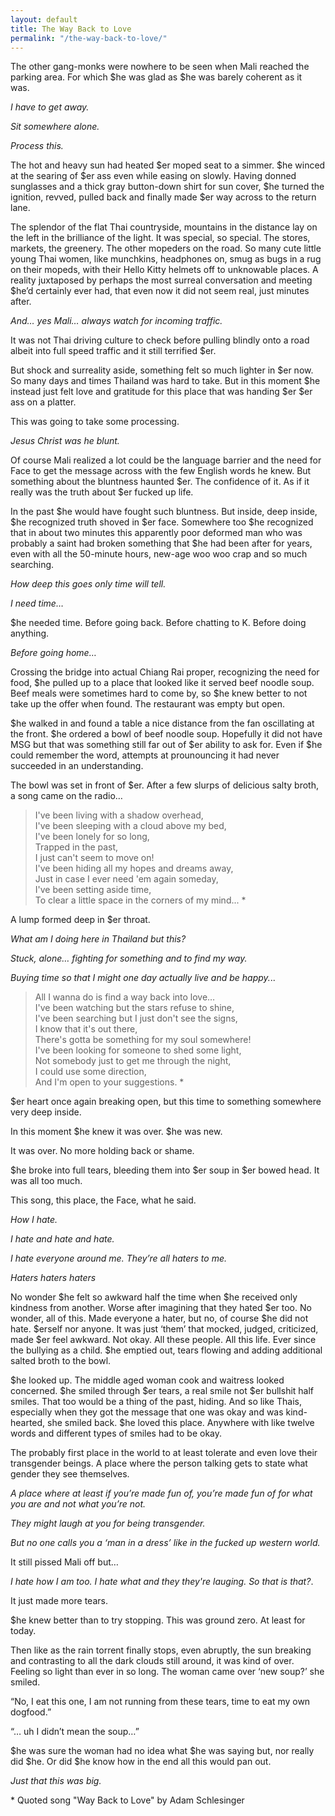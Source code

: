 ```yaml
---
layout: default
title: The Way Back to Love
permalink: "/the-way-back-to-love/"
---
```

<!-- wp:paragraph -->

The other gang-monks were nowhere to be seen when Mali reached the parking area. For which $he was glad as $he was barely coherent as it was.&nbsp;

<!-- /wp:paragraph -->

<!-- wp:paragraph -->

_I have to get away._

<!-- /wp:paragraph -->

<!-- wp:paragraph -->

_Sit somewhere alone._

<!-- /wp:paragraph -->

<!-- wp:paragraph -->

_Process this._

<!-- /wp:paragraph -->

<!-- wp:paragraph -->

The hot and heavy sun had heated $er moped seat to a simmer. $he winced at the searing of $er ass even while easing on slowly. Having donned sunglasses and a thick gray button-down shirt for sun cover, $he turned the ignition, revved, pulled back and finally made $er way across to the return lane.&nbsp;

<!-- /wp:paragraph -->

<!-- wp:paragraph -->

The splendor of the flat Thai countryside, mountains in the distance lay on the left in the brilliance of the light. It was special, so special. The stores, markets, the greenery. The other mopeders on the road. So many cute little young Thai women, like munchkins, headphones on, smug as bugs in a rug on their mopeds, with their Hello Kitty helmets off to unknowable places. A reality juxtaposed by perhaps the most surreal conversation and meeting $he’d certainly ever had, that even now it did not seem real, just minutes after.&nbsp;

<!-- /wp:paragraph -->

<!-- wp:paragraph -->

_And… yes Mali… always watch for incoming traffic.&nbsp;_

<!-- /wp:paragraph -->

<!-- wp:paragraph -->

It was not Thai driving culture to check before pulling blindly onto a road albeit into full speed traffic and it still terrified $er.

<!-- /wp:paragraph -->

<!-- wp:paragraph -->

But shock and surreality aside, something felt so much lighter in $er now. So many days and times Thailand was hard to take. But in this moment $he instead just felt love and gratitude for this place that was handing $er $er ass on a platter. &nbsp;

<!-- /wp:paragraph -->

<!-- wp:paragraph -->

This was going to take some processing.&nbsp;

<!-- /wp:paragraph -->

<!-- wp:paragraph -->

_Jesus Christ was he blunt.&nbsp;_

<!-- /wp:paragraph -->

<!-- wp:paragraph -->

Of course Mali realized a lot could be the language barrier and the need for Face to get the message across with the few English words he knew. But something about the bluntness haunted $er. The confidence of it. As if it really was the truth about $er fucked up life.

<!-- /wp:paragraph -->

<!-- wp:paragraph -->

In the past $he would have fought such bluntness. But inside, deep inside, $he recognized truth shoved in $er face. Somewhere too $he recognized that in about two minutes this apparently poor deformed man who was probably a saint had broken something that $he had been after for years, even with all the 50-minute hours, new-age woo woo crap and so much searching.&nbsp;

<!-- /wp:paragraph -->

<!-- wp:paragraph -->

_How deep this goes only time will tell.&nbsp;_

<!-- /wp:paragraph -->

<!-- wp:paragraph -->

_I need time…_

<!-- /wp:paragraph -->

<!-- wp:paragraph -->

$he needed time. Before going back. Before chatting to K. Before doing anything.

<!-- /wp:paragraph -->

<!-- wp:paragraph -->

_Before going home…_

<!-- /wp:paragraph -->

<!-- wp:paragraph -->

Crossing the bridge into actual Chiang Rai proper, recognizing the need for food, $he pulled up to a place that looked like it served beef noodle soup. Beef meals were sometimes hard to come by, so $he knew better to not take up the offer when found. The restaurant was empty but open.&nbsp;

<!-- /wp:paragraph -->

<!-- wp:paragraph -->

$he walked in and found a table a nice distance from the fan oscillating at the front. $he ordered a bowl of beef noodle soup. Hopefully it did not have MSG but that was something still far out of $er ability to ask for. Even if $he could remember the word, attempts at prounouncing it had never succeeded in an understanding.&nbsp;

<!-- /wp:paragraph -->

<!-- wp:paragraph -->

The bowl was set in front of $er. After a few slurps of delicious salty broth, a song came on the radio…&nbsp;

<!-- /wp:paragraph -->

<!-- wp:quote -->

> I've been living with a shadow overhead,  
> I've been sleeping with a cloud above my bed,  
> I've been lonely for so long,  
> Trapped in the past,  
> I just can't seem to move on!  
> I've been hiding all my hopes and dreams away,  
> Just in case I ever need 'em again someday,  
> I've been setting aside time,  
> To clear a little space in the corners of my mind... \*

<!-- /wp:quote -->

<!-- wp:paragraph -->

A lump formed deep in $er throat.&nbsp;

<!-- /wp:paragraph -->

<!-- wp:paragraph -->

_What am I doing here in Thailand but this?_

<!-- /wp:paragraph -->

<!-- wp:paragraph -->

_Stuck, alone… fighting for something and to find my way._

<!-- /wp:paragraph -->

<!-- wp:paragraph -->

_Buying time so that I might one day actually live and be happy._..

<!-- /wp:paragraph -->

<!-- wp:quote -->

> All I wanna do is find a way back into love…  
> I've been watching but the stars refuse to shine,  
> I've been searching but I just don't see the signs,  
> I know that it's out there,  
> There's gotta be something for my soul somewhere!  
> I've been looking for someone to shed some light,  
> Not somebody just to get me through the night,  
> I could use some direction,  
> And I'm open to your suggestions. \*

<!-- /wp:quote -->

<!-- wp:paragraph -->

$er heart once again breaking open, but this time to something somewhere very deep inside.&nbsp;

<!-- /wp:paragraph -->

<!-- wp:paragraph -->

In this moment $he knew it was over. $he was new.

<!-- /wp:paragraph -->

<!-- wp:paragraph -->

It was over. No more holding back or shame.&nbsp;

<!-- /wp:paragraph -->

<!-- wp:paragraph -->

$he broke into full tears, bleeding them into $er soup in $er bowed head. It was all too much.&nbsp;

<!-- /wp:paragraph -->

<!-- wp:paragraph -->

This song, this place, the Face, what he said.&nbsp;

<!-- /wp:paragraph -->

<!-- wp:paragraph -->

_How I hate._

<!-- /wp:paragraph -->

<!-- wp:paragraph -->

_I hate and hate and hate.&nbsp;_

<!-- /wp:paragraph -->

<!-- wp:paragraph -->

_I hate everyone around me. They’re all haters to me._

<!-- /wp:paragraph -->

<!-- wp:paragraph -->

_Haters haters haters_

<!-- /wp:paragraph -->

<!-- wp:paragraph -->

No wonder $he felt so awkward half the time when $he received only kindness from another. Worse after imagining that they hated $er too. No wonder, all of this. Made everyone a hater, but no, of course $he did not hate. $erself nor anyone. It was just ‘them’ that mocked, judged, criticized, made $er feel awkward. Not okay. All these people. All this life. Ever since the bullying as a child. $he emptied out, tears flowing and adding additional salted broth to the bowl.&nbsp;

<!-- /wp:paragraph -->

<!-- wp:paragraph -->

$he looked up. The middle aged woman cook and waitress looked concerned. $he smiled through $er tears, a real smile not $er bullshit half smiles. That too would be a thing of the past, hiding. And so like Thais, especially when they got the message that one was okay and was kind-hearted, she smiled back. $he loved this place. Anywhere with like twelve words and different types of smiles had to be okay.&nbsp;

<!-- /wp:paragraph -->

<!-- wp:paragraph -->

The probably first place in the world to at least tolerate and even love their transgender beings. A place where the person talking gets to state what gender they see themselves.&nbsp;

<!-- /wp:paragraph -->

<!-- wp:paragraph -->

_A place where at least if you’re made fun of, you’re made fun of for what you are and not what you’re not.&nbsp;_

<!-- /wp:paragraph -->

<!-- wp:paragraph -->

_They might laugh at you for being transgender.&nbsp;_

<!-- /wp:paragraph -->

<!-- wp:paragraph -->

_But no one calls you a ‘man in a dress’ like in the fucked up western world._

<!-- /wp:paragraph -->

<!-- wp:paragraph -->

It still pissed Mali off but…

<!-- /wp:paragraph -->

<!-- wp:paragraph -->

_I hate how I am too. I hate what and they they're lauging. So that is that?_.&nbsp;

<!-- /wp:paragraph -->

<!-- wp:paragraph -->

It just made more tears.&nbsp;

<!-- /wp:paragraph -->

<!-- wp:paragraph -->

$he knew better than to try stopping. This was ground zero. At least for today.

<!-- /wp:paragraph -->

<!-- wp:paragraph -->

Then like as the rain torrent finally stops, even abruptly, the sun breaking and contrasting to all the dark clouds still around, it was kind of over. Feeling so light than ever in so long. The woman came over ‘new soup?’ she smiled.&nbsp;

<!-- /wp:paragraph -->

<!-- wp:paragraph -->

“No, I eat this one, I am not running from these tears, time to eat my own dogfood.”

<!-- /wp:paragraph -->

<!-- wp:paragraph -->

“… uh I didn’t mean the soup…”&nbsp;

<!-- /wp:paragraph -->

<!-- wp:paragraph -->

$he was sure the woman had no idea what $he was saying but, nor really did $he. Or did $he know how in the end all this would pan out.&nbsp;

<!-- /wp:paragraph -->

<!-- wp:paragraph -->

_Just that this was big.&nbsp;_

<!-- /wp:paragraph -->

<!-- wp:paragraph -->

\* Quoted song "Way Back to Love" by Adam Schlesinger

<!-- /wp:paragraph -->

